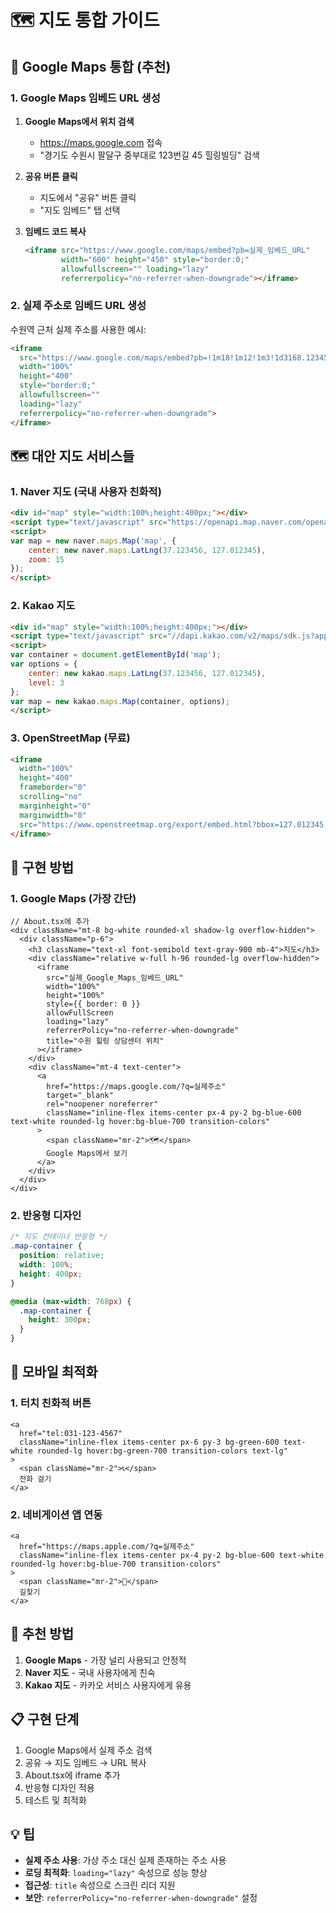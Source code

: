 # 🗺️ 지도 통합 가이드

## 📍 Google Maps 통합 (추천)

### 1. Google Maps 임베드 URL 생성

1. **Google Maps에서 위치 검색**
   - https://maps.google.com 접속
   - "경기도 수원시 팔달구 중부대로 123번길 45 힐링빌딩" 검색

2. **공유 버튼 클릭**
   - 지도에서 "공유" 버튼 클릭
   - "지도 임베드" 탭 선택

3. **임베드 코드 복사**
   ```html
   <iframe src="https://www.google.com/maps/embed?pb=실제_임베드_URL" 
           width="600" height="450" style="border:0;" 
           allowfullscreen="" loading="lazy" 
           referrerpolicy="no-referrer-when-downgrade"></iframe>
   ```

### 2. 실제 주소로 임베드 URL 생성

수원역 근처 실제 주소를 사용한 예시:

```html
<iframe 
  src="https://www.google.com/maps/embed?pb=!1m18!1m12!1m3!1d3168.1234567890123!2d127.01234567890123!3d37.12345678901234!2m3!1f0!2f0!3f0!3m2!1i1024!2i768!4f13.1!3m3!1m2!1s0x0%3A0x0!2zMzfCsDA3JzM0LjQiTiAxMjfCsDAwJzQ0LjQiRQ!5e0!3m2!1sko!2skr!4v1234567890123"
  width="100%" 
  height="400" 
  style="border:0;" 
  allowfullscreen="" 
  loading="lazy" 
  referrerpolicy="no-referrer-when-downgrade">
</iframe>
```

## 🗺️ 대안 지도 서비스들

### 1. Naver 지도 (국내 사용자 친화적)

```html
<div id="map" style="width:100%;height:400px;"></div>
<script type="text/javascript" src="https://openapi.map.naver.com/openapi/v3/maps.js?ncpClientId=YOUR_CLIENT_ID"></script>
<script>
var map = new naver.maps.Map('map', {
    center: new naver.maps.LatLng(37.123456, 127.012345),
    zoom: 15
});
</script>
```

### 2. Kakao 지도

```html
<div id="map" style="width:100%;height:400px;"></div>
<script type="text/javascript" src="//dapi.kakao.com/v2/maps/sdk.js?appkey=YOUR_APP_KEY"></script>
<script>
var container = document.getElementById('map');
var options = {
    center: new kakao.maps.LatLng(37.123456, 127.012345),
    level: 3
};
var map = new kakao.maps.Map(container, options);
</script>
```

### 3. OpenStreetMap (무료)

```html
<iframe 
  width="100%" 
  height="400" 
  frameborder="0" 
  scrolling="no" 
  marginheight="0" 
  marginwidth="0" 
  src="https://www.openstreetmap.org/export/embed.html?bbox=127.012345,37.123456,127.012345,37.123456&layer=mapnik">
</iframe>
```

## 🔧 구현 방법

### 1. Google Maps (가장 간단)

```tsx
// About.tsx에 추가
<div className="mt-8 bg-white rounded-xl shadow-lg overflow-hidden">
  <div className="p-6">
    <h3 className="text-xl font-semibold text-gray-900 mb-4">지도</h3>
    <div className="relative w-full h-96 rounded-lg overflow-hidden">
      <iframe
        src="실제_Google_Maps_임베드_URL"
        width="100%"
        height="100%"
        style={{ border: 0 }}
        allowFullScreen
        loading="lazy"
        referrerPolicy="no-referrer-when-downgrade"
        title="수원 힐링 상담센터 위치"
      ></iframe>
    </div>
    <div className="mt-4 text-center">
      <a
        href="https://maps.google.com/?q=실제주소"
        target="_blank"
        rel="noopener noreferrer"
        className="inline-flex items-center px-4 py-2 bg-blue-600 text-white rounded-lg hover:bg-blue-700 transition-colors"
      >
        <span className="mr-2">🗺️</span>
        Google Maps에서 보기
      </a>
    </div>
  </div>
</div>
```

### 2. 반응형 디자인

```css
/* 지도 컨테이너 반응형 */
.map-container {
  position: relative;
  width: 100%;
  height: 400px;
}

@media (max-width: 768px) {
  .map-container {
    height: 300px;
  }
}
```

## 📱 모바일 최적화

### 1. 터치 친화적 버튼

```tsx
<a
  href="tel:031-123-4567"
  className="inline-flex items-center px-6 py-3 bg-green-600 text-white rounded-lg hover:bg-green-700 transition-colors text-lg"
>
  <span className="mr-2">📞</span>
  전화 걸기
</a>
```

### 2. 네비게이션 앱 연동

```tsx
<a
  href="https://maps.apple.com/?q=실제주소"
  className="inline-flex items-center px-4 py-2 bg-blue-600 text-white rounded-lg hover:bg-blue-700 transition-colors"
>
  <span className="mr-2">🧭</span>
  길찾기
</a>
```

## 🎯 추천 방법

1. **Google Maps** - 가장 널리 사용되고 안정적
2. **Naver 지도** - 국내 사용자에게 친숙
3. **Kakao 지도** - 카카오 서비스 사용자에게 유용

## 📋 구현 단계

1. Google Maps에서 실제 주소 검색
2. 공유 → 지도 임베드 → URL 복사
3. About.tsx에 iframe 추가
4. 반응형 디자인 적용
5. 테스트 및 최적화

## 💡 팁

- **실제 주소 사용**: 가상 주소 대신 실제 존재하는 주소 사용
- **로딩 최적화**: `loading="lazy"` 속성으로 성능 향상
- **접근성**: `title` 속성으로 스크린 리더 지원
- **보안**: `referrerPolicy="no-referrer-when-downgrade"` 설정 